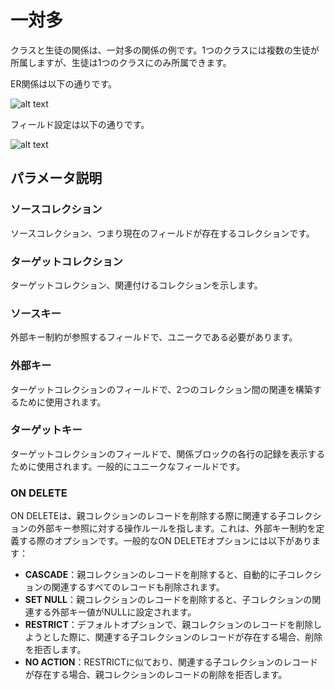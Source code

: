 # 一対多

クラスと生徒の関係は、一対多の関係の例です。1つのクラスには複数の生徒が所属しますが、生徒は1つのクラスにのみ所属できます。

ER関係は以下の通りです。

![alt text](https://static-docs.nocobase.com/9475f044d123d28ac8e56a077411f8dc.png)

フィールド設定は以下の通りです。

![alt text](https://static-docs.nocobase.com/a608ce54821172dad7e8ab760107ff4e.png)

## パラメータ説明

### ソースコレクション

ソースコレクション、つまり現在のフィールドが存在するコレクションです。

### ターゲットコレクション

ターゲットコレクション、関連付けるコレクションを示します。

### ソースキー

外部キー制約が参照するフィールドで、ユニークである必要があります。

### 外部キー

ターゲットコレクションのフィールドで、2つのコレクション間の関連を構築するために使用されます。

### ターゲットキー

ターゲットコレクションのフィールドで、関係ブロックの各行の記録を表示するために使用されます。一般的にユニークなフィールドです。

### ON DELETE

ON DELETEは、親コレクションのレコードを削除する際に関連する子コレクションの外部キー参照に対する操作ルールを指します。これは、外部キー制約を定義する際のオプションです。一般的なON DELETEオプションには以下があります：

- **CASCADE**：親コレクションのレコードを削除すると、自動的に子コレクションの関連するすべてのレコードも削除されます。
- **SET NULL**：親コレクションのレコードを削除すると、子コレクションの関連する外部キー値がNULLに設定されます。
- **RESTRICT**：デフォルトオプションで、親コレクションのレコードを削除しようとした際に、関連する子コレクションのレコードが存在する場合、削除を拒否します。
- **NO ACTION**：RESTRICTに似ており、関連する子コレクションのレコードが存在する場合、親コレクションのレコードの削除を拒否します。

